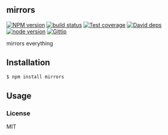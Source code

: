 mirrors
---------------

[![NPM version][npm-image]][npm-url]
[![build status][travis-image]][travis-url]
[![Test coverage][coveralls-image]][coveralls-url]
[![David deps][david-image]][david-url]
[![node version][node-image]][node-url]
[![Gittip][gittip-image]][gittip-url]

[npm-image]: https://img.shields.io/npm/v/mirrors.svg?style=flat-square
[npm-url]: https://npmjs.org/package/mirrors
[travis-image]: https://img.shields.io/travis/cnpm/mirrors.svg?style=flat-square
[travis-url]: https://travis-ci.org/cnpm/mirrors
[coveralls-image]: https://img.shields.io/coveralls/cnpm/mirrors.svg?style=flat-square
[coveralls-url]: https://coveralls.io/r/cnpm/mirrors?branch=master
[david-image]: https://img.shields.io/david/cnpm/mirrors.svg?style=flat-square
[david-url]: https://david-dm.org/cnpm/mirrors
[node-image]: https://img.shields.io/badge/node.js-%3E=_0.11.14-blue.svg?style=flat-square
[node-url]: http://nodejs.org/download/
[gittip-image]: https://img.shields.io/gittip/dead-horse.svg?style=flat-square
[gittip-url]: https://www.gittip.com/dead-horse/

mirrors everything

## Installation

```bash
$ npm install mirrors
```

## Usage

### License

MIT

